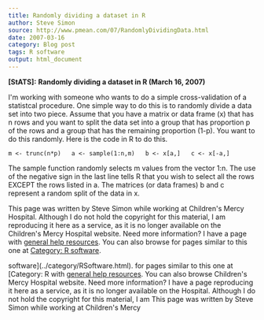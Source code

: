 ```yaml
---
title: Randomly dividing a dataset in R
author: Steve Simon
source: http://www.pmean.com/07/RandomlyDividingData.html
date: 2007-03-16
category: Blog post
tags: R software
output: html_document
---
```

**[StATS]:** **Randomly dividing a dataset in R
(March 16, 2007)**

I\'m working with someone who wants to do a simple cross-validation of a
statistcal procedure. One simple way to do this is to randomly divide a
data set into two piece. Assume that you have a matrix or data frame (x)
that has n rows and you want to split the data set into a group that has
proportion p of the rows and a group that has the remaining proportion
(1-p). You want to do this randomly. Here is the code in R to do this.

`m <- trunc(n*p)   a <- sample(1:n,m)   b <- x[a,]   c <- x[-a,]`

The sample function randomly selects m values from the vector 1:n. The
use of the negative sign in the last line tells R that you wish to
select all the rows EXCEPT the rows listed in a. The matrices (or data
frames) b and c represent a random split of the data in x.

This page was written by Steve Simon while working at Children\'s Mercy
Hospital. Although I do not hold the copyright for this material, I am
reproducing it here as a service, as it is no longer available on the
Children\'s Mercy Hospital website. Need more information? I have a page
with [general help resources](../GeneralHelp.html). You can also browse
for pages similar to this one at [Category: R
software](../category/RSoftware.html).
<!---More--->
software](../category/RSoftware.html).
for pages similar to this one at [Category: R
with [general help resources](../GeneralHelp.html). You can also browse
Children\'s Mercy Hospital website. Need more information? I have a page
reproducing it here as a service, as it is no longer available on the
Hospital. Although I do not hold the copyright for this material, I am
This page was written by Steve Simon while working at Children\'s Mercy

<!---Do not use
**[StATS]:** **Randomly dividing a dataset in R
This page was written by Steve Simon while working at Children\'s Mercy
Hospital. Although I do not hold the copyright for this material, I am
reproducing it here as a service, as it is no longer available on the
Children\'s Mercy Hospital website. Need more information? I have a page
with [general help resources](../GeneralHelp.html). You can also browse
for pages similar to this one at [Category: R
software](../category/RSoftware.html).
--->

